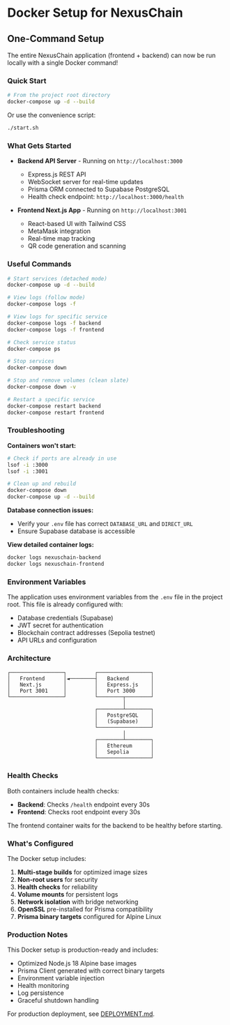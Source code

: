 # Docker Setup for NexusChain

## One-Command Setup

The entire NexusChain application (frontend + backend) can now be run locally with a single Docker command!

### Quick Start

```bash
# From the project root directory
docker-compose up -d --build
```

Or use the convenience script:

```bash
./start.sh
```

### What Gets Started

- **Backend API Server** - Running on `http://localhost:3000`
  - Express.js REST API
  - WebSocket server for real-time updates
  - Prisma ORM connected to Supabase PostgreSQL
  - Health check endpoint: `http://localhost:3000/health`

- **Frontend Next.js App** - Running on `http://localhost:3001`
  - React-based UI with Tailwind CSS
  - MetaMask integration
  - Real-time map tracking
  - QR code generation and scanning

### Useful Commands

```bash
# Start services (detached mode)
docker-compose up -d --build

# View logs (follow mode)
docker-compose logs -f

# View logs for specific service
docker-compose logs -f backend
docker-compose logs -f frontend

# Check service status
docker-compose ps

# Stop services
docker-compose down

# Stop and remove volumes (clean slate)
docker-compose down -v

# Restart a specific service
docker-compose restart backend
docker-compose restart frontend
```

### Troubleshooting

**Containers won't start:**
```bash
# Check if ports are already in use
lsof -i :3000
lsof -i :3001

# Clean up and rebuild
docker-compose down
docker-compose up -d --build
```

**Database connection issues:**
- Verify your `.env` file has correct `DATABASE_URL` and `DIRECT_URL`
- Ensure Supabase database is accessible

**View detailed container logs:**
```bash
docker logs nexuschain-backend
docker logs nexuschain-frontend
```

### Environment Variables

The application uses environment variables from the `.env` file in the project root. This file is already configured with:

- Database credentials (Supabase)
- JWT secret for authentication
- Blockchain contract addresses (Sepolia testnet)
- API URLs and configuration

### Architecture

```
┌─────────────────┐         ┌─────────────────┐
│   Frontend      │◄────────┤   Backend       │
│   Next.js       │         │   Express.js    │
│   Port 3001     │         │   Port 3000     │
└─────────────────┘         └────────┬────────┘
                                     │
                            ┌────────┴────────┐
                            │   PostgreSQL    │
                            │   (Supabase)    │
                            └─────────────────┘
                                     │
                            ┌────────┴────────┐
                            │   Ethereum      │
                            │   Sepolia       │
                            └─────────────────┘
```

### Health Checks

Both containers include health checks:

- **Backend**: Checks `/health` endpoint every 30s
- **Frontend**: Checks root endpoint every 30s

The frontend container waits for the backend to be healthy before starting.

### What's Configured

The Docker setup includes:

1. **Multi-stage builds** for optimized image sizes
2. **Non-root users** for security
3. **Health checks** for reliability
4. **Volume mounts** for persistent logs
5. **Network isolation** with bridge networking
6. **OpenSSL** pre-installed for Prisma compatibility
7. **Prisma binary targets** configured for Alpine Linux

### Production Notes

This Docker setup is production-ready and includes:

- Optimized Node.js 18 Alpine base images
- Prisma Client generated with correct binary targets
- Environment variable injection
- Health monitoring
- Log persistence
- Graceful shutdown handling

For production deployment, see [DEPLOYMENT.md](./DEPLOYMENT.md).
